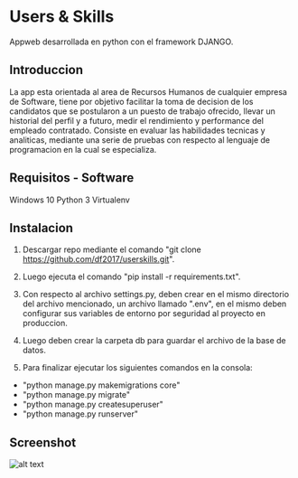 # Users & Skills

Appweb desarrollada en python con el framework DJANGO.

## Introduccion
	
La app esta orientada al area de Recursos Humanos de cualquier empresa de Software, tiene por objetivo facilitar la toma de decision
de los candidatos que se postularon a un puesto de trabajo ofrecido, llevar un historial del perfil y a futuro, medir el rendimiento y performance del empleado contratado. Consiste en evaluar las habilidades tecnicas y analiticas, mediante una serie de pruebas con respecto al lenguaje de programacion en la cual se especializa.

## Requisitos - Software

Windows 10
Python 3
Virtualenv

## Instalacion

1. Descargar repo mediante el comando "git clone https://github.com/df2017/userskills.git".

2. Luego ejecuta el comando "pip install -r requirements.txt".

3. Con respecto al archivo settings.py, deben crear en el mismo directorio del archivo mencionado, un archivo llamado ".env", en el mismo    deben configurar sus variables de entorno por seguridad al proyecto en produccion.

4. Luego deben crear la carpeta db para guardar el archivo de la base de datos.

5. Para finalizar ejecutar los siguientes comandos en la consola:

  - "python manage.py makemigrations core"
  - "python manage.py migrate"
  - "python manage.py createsuperuser"
  - "python manage.py runserver"

## Screenshot

![alt text](https://github.com/df2017/userskills/blob/master/screenshot/home_page.JPG)

